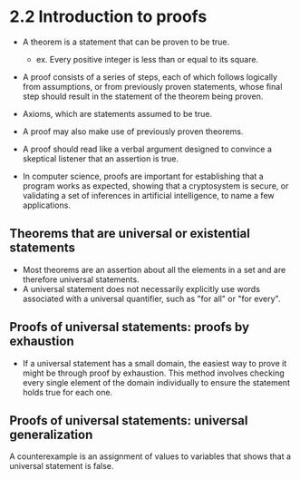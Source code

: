 # 2.2 Introduction to proofs

- A theorem is a statement that can be proven to be true.
    - ex. Every positive integer is less than or equal to its square.
- A proof consists of a series of steps, each of which follows logically from assumptions, or from previously proven statements, whose final step should result in the statement of the theorem being proven.
- Axioms, which are statements assumed to be true.
- A proof may also make use of previously proven theorems.
- A proof should read like a verbal argument designed to convince a skeptical listener that an assertion is true.


- In computer science, proofs are important for establishing that a program works as expected, showing that a cryptosystem is secure, or validating a set of inferences in artificial intelligence, to name a few applications.

## Theorems that are universal or existential statements
* Most theorems are an assertion about all the elements in a set and are therefore universal statements. 
* A universal statement does not necessarily explicitly use words associated with a universal quantifier, such as "for all" or "for every".


## Proofs of universal statements: proofs by exhaustion
- If a universal statement has a small domain, the easiest way to prove it might be through proof by exhaustion. This method involves checking every single element of the domain individually to ensure the statement holds true for each one.


## Proofs of universal statements: universal generalization


A counterexample is an assignment of values to variables that shows that a universal statement is false.